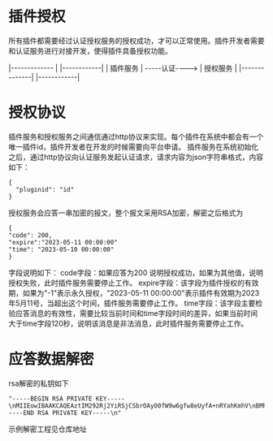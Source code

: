 # 插件授权
所有插件都需要经过认证授权服务的授权成功，才可以正常使用。插件开发者需要和认证服务进行对接开发，使得插件具备授权功能。

|------------- |                |------------|
|   插件服务    | -----认证----> |  授权服务   |
|--------------|                |------------|

# 授权协议
插件服务和授权服务之间通信通过http协议来实现。每个插件在系统中都会有一个唯一插件id，插件开发者在开发的时候需要向平台申请。
插件服务在系统初始化之后，通过http协议向认证服务发起认证请求，请求内容为json字符串格式，内容如下：
```
{
  "pluginid": "id"
}
```
授权服务会应答一串加密的报文，整个报文采用RSA加密，解密之后格式为
```
{
"code": 200,
"expire":"2023-05-11 00:00:00"
"time": "2023-05-10 00:00:00"
}
```
字段说明如下：
code字段：如果应答为200 说明授权成功，如果为其他值，说明授权失败，此时插件服务需要停止工作。
expire字段：该字段为插件授权的有效期，如果为"-1"表示永久授权，"2023-05-11 00:00:00"表示插件有效期为2023年5月11号，当超出这个时间，插件服务需要停止工作。
time字段：该字段主要检验应答消息的有效性，需要比较当前时间和time字段时间的差异，如果当前时间大于time字段120秒，说明该消息是非法消息，此时插件服务需要停止工作。

# 应答数据解密
rsa解密的私钥如下
```
"-----BEGIN RSA PRIVATE KEY-----\nMIIEowIBAAKCAQEAztIM292Rj2YiRSjCSbrOAyO0fW9w6gfw8eUyfA+nRYahKmhV\nBMhj5qw1n6GXIc3J6zkjk6FpKsYgMnFN824FexxSwpISXpNIfD7SESTP5Jq/isYP\noKGm/Q42rhQ9z+JKWsPQY5SjU3blaL74zIpuSDCeU2G9eZWz4AZHMwGnVOdbFGGm\nzJhWCGu1I2diiZUu9NV+ZEHE3nTNGyAgdVz5kxQVmRgxNF+GWueOFcW23kIGKRYv\nFJpSB5hpUV64slUJPzVv4O4J+TQoLCNq3nEX9PSNRRFAQxQRYe2DR9v2RJ03bQE9\nc6zPDrpGmqtLFXawzeVkYqecvYcxe32VKZ1bLwIDAQABAoIBACPf+6sHvAALz1X/\nw/PWG3Yf82butb9isUDEaQVsEa/Vso8Qme7Cc9HHfWW7OeP7NlM/DhTFouBwjZUy\nYjsfkoPQXeqyO8177s7edsHSiN02mpMP2BYc9EJg/MslZ7NvpUYpQTSEy+/mZ9TL\ni4yvVoHfLRd5lMxKU3FApYkLeGMZjrF6dlZ1NgqgPOuoxaXjGEhExHYR/5tSQQa8\nyx7rDvIFlOTvkixDMHld9LgW4WMVIKQP879BTsGca5Y8/G7ABaykr8G3u2tPXDIT\n3J/aks4COX8Yw+8mLYJrMIIfUCQ3LXTBswJxbCQufNDyVXs7xXF4lUwusgxBIeEz\nz6UiqcECgYEA4LooCSqa2b2EXT2ihJKb6H8ZRHqF7U2wvgYszYIvVOJn3kDkhXZ4\nzsWUB9tjrLBUS0ko87RpEnKrEApIRRqKXcOpcvf8JaTdWp4kLb4Fjnytp5jLet3b\nXlzoWRRx6YTNYNChs38OxVPIR2PCnbHz48QMNxqeLy3k0Y+tBbw9ZVsCgYEA65n5\nTfvOuV5mLrwGafmoyYlwRkehDSG/oyWS5jukO7nCODBJfVsOPpjI2SSu7sBtjlmE\nkPeWuGZgK6N+hVgYweWa13lCqm5mIJLcI0fkXGsDK4sSuBDciQe07hb0LXU+PE9J\nNHgH0h3KhUMttkVlmcGmlMNaW3qqKdJ3ARVoRb0CgYEAw36uHWtG0myfnU1k99di\ncds/a+b6YvnW6zgL+atq6XkbyqjBI6lwZtBSepNMHoo2ilfWnEsxrK68SXPoctUn\n0XHJEw7P9x94wMAZ0QEhbFbh6o5tVTFzCJ/iMLwsbGzvDW3xfWjmvJqp/BC42N5Z\nwKZnyfgJ7BkMmZFXf0nGT0kCgYAk7V1F+9HK/CDH8nCO67Ko5AHVAiUcCc4fpCQC\nMhbrxZHLfMYH/92bshbI8hb5FPAW/7Dnh+b3wBQSwu1xuP0oZvR+EWOBkwwuztXy\nMbJ5ScyVZpbogrwOPkb9ilt7RIUcrtCqiKWxKTo06PKhPv9NuiyB5Jyk+fTx2SsN\n4G0XgQKBgDabX6LFr7wBkkRsFClxYH+Bl3e5/lcxAMwkXTavFPfEjBDMQbjPkEDR\nDa5QWK55g3DtM6ACjeNDJvQrQODOIBUztx3735UqoesCCGennB9/HvyEW6GGOjmM\nJWqj+nT1SfUGxh7xXwYUu+DJw9Xr9ENn3iG/VC8imL3iKkypA4I+\n-----END RSA PRIVATE KEY-----\n"
```
示例解密工程见仓库地址
